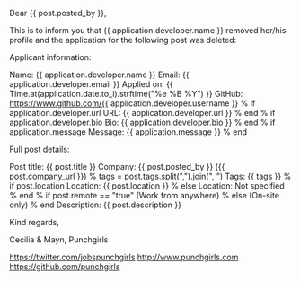 Dear {{ post.posted_by }},

This is to inform you that {{ application.developer.name }} removed her/his profile and the application for the following
post was deleted:

Applicant information:

Name: {{ application.developer.name }}
Email: {{ application.developer.email }}
Applied on: {{ Time.at(application.date.to_i).strftime("%e %B %Y") }}
GitHub: https://www.github.com/{{ application.developer.username }}
% if application.developer.url
URL: {{ application.developer.url }}
% end
% if application.developer.bio
Bio:
{{ application.developer.bio }}
% end
% if application.message
Message:
{{ application.message }}
% end

Full post details:

Post title: {{ post.title }}
Company: {{ post.posted_by }} ({{ post.company_url }})
% tags = post.tags.split(",").join(", ")
Tags: {{ tags }}
% if post.location
Location: {{ post.location }}
% else
Location: Not specified
% end
% if post.remote == "true"
(Work from anywhere)
% else
(On-site only)
% end
Description:
{{ post.description }}

Kind regards,

Cecilia & Mayn,
Punchgirls

https://twitter.com/jobspunchgirls
http://www.punchgirls.com
https://github.com/punchgirls
